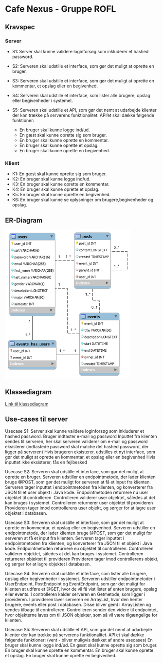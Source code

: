 # Cafe Nexus - Gruppe ROFL

## Kravspec

### Server

* S1: Server skal kunne validere loginforsøg som inkluderer et hashed password.
* S2: Serveren skal udstille et interface, som gør det muligt at oprette en bruger.
* S3: Serveren skal udstille et interface, som gør det muligt at oprette en kommentar, et opslag eller en begivenhed.
* S4: Serveren skal udstille et interface, som lister alle brugere, opslag eller begivenheder i systemet.
* S5: Serveren skal udstille et API, som gør det nemt at udarbejde klienter der kan trække på serverens funktionalitet. API’et skal dække følgende funktioner:

  * En bruger skal kunne logge ind/ud.
  * En gæst skal kunne oprette sig som bruger.
  * En bruger skal kunne oprette en kommentar.
  * En bruger skal kunne oprette et opslag.
  * En bruger skal kunne oprette en begivenhed.

### Klient

* K1: En gæst skal kunne oprette sig som bruger.
* K2: En bruger skal kunne logge ind/ud.
* K3: En bruger skal kunne oprette en kommentar.
* K4: En bruger skal kunne oprette et opslag.
* K5: En bruger skal kunne oprette en begivenhed.
* K6: En bruger skal kunne se oplysninger om brugere,begivenheder og opslag.

## ER-Diagram
![ER-Diagram](Project%20Mangement/Diagrams/ER-Diagram.png)

## Klassediagram
[Link til klassediagram](https://www.lucidchart.com/documents/view/9230b5ab-aea0-4a3e-a65d-e626e94e7a80)

## Use-cases til server


Usecase S1:
Server skal kunne validere loginforsøg som inkluderer et hashed password.
Bruger indtaster e-mail og password
Inputtet fra klienten sendes til serveren, her skal serveren validerer om e-mail og password eksisterer (indtastede password skal matche det hashed password, der ligger på serveren) 
Hvis brugeren eksisterer, udstilles et nyt interface, som gør det muligt at oprette en kommentar, et opslag eller en begivenhed
Hvis inputtet ikke eksisterer, fås en fejlbesked

Usecase S2:
Serveren skal udstille et interface, som gør det muligt at oprette en bruger.
Serveren udstiller en endpointmetode, der lader klienten bruge @POST, som gør det muligt for serveren at få et input fra klienten.
Serveren tager inputtet i endpointmetoden fra klienten, og konverterer fra JSON til et user objekt i Java kode.
Endpointmetoden returnere nu user objektet til controlleren.
Controlleren validerer user objektet, således at det kan bruges i systemet.
Controlleren returnerer user objektet til provideren
Provideren tager imod controllerens user objekt, og sørger for at lagre user objektet i databasen.

Usecase S3:
Serveren skal udstille et interface, som gør det muligt at oprette en kommentar, et opslag eller en begivenhed. 
Serveren udstiller en endpointmetode, der lader klienten bruge @POST, som gør det muligt for serveren at få et input fra klienten.
Serveren tager inputtet i endpointmetoden fra klienten, og konverterer fra JSON til et objekt i Java kode.
Endpointmetoden returnere nu objektet til controlleren.
Controlleren validerer objektet, således at det kan bruges i systemet.
Controlleren returnerer objektet til provideren
Provideren tager imod controllerens objekt, og sørger for at lagre objektet i databasen.

Usecase S4:
Serveren skal udstille et interface, som lister alle brugere, opslag eller begivenheder i systemet. 
Serveren udstiller endpointmetoder i UserEndpoint, PostEndpoint og EventEndpoint, som gør det muligt for klienten at udføre et @GET, hvor de vil få vist lister af enten brugere, opslag eller events. 
I controlleren kalder serveren en Getmetode, som ligger i provideren. I provideren laver serveren en ArrayList, hvor den henter brugere, events eller post i databasen. Disse bliver gemt i ArrayListen og sendes tilbage til controlleren. Controlleren sender den videre til endpointet, hvor objekterne laves om til JSON objekter, som så vil være tilgængelige for klienten.

Usecase S5:
Serveren skal udstille et API, som gør det nemt at udarbejde klienter der kan trække på serverens funktionalitet. API’et skal dække følgende funktioner: (vent - bliver muligvis dækket af andre usecases)
En bruger skal kunne logge ind/ud.
En gæst skal kunne oprette sig som bruger.
En bruger skal kunne oprette en kommentar.
En bruger skal kunne oprette et opslag.
En bruger skal kunne oprette en begivenhed.
